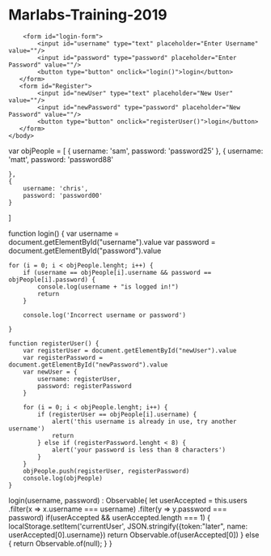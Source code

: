 # Marlabs-Training-2019
<!DOCTYPE html>
<html>
    <head>
    <meta charset="UTF-8">
    <meta http-equiv="X-UA-Compatible" content="chrome">
    <meta name="viewport" content="width=device-width, initial-scale=1">
    <title>Login Form</title>
    <script src="scripts.js"></script>
    </head>
    <body>
    
        <form id="login-form"> 
            <input id="username" type="text" placeholder="Enter Username" value=""/>
            <input id="password" type="password" placeholder="Enter Password" value=""/>
            <button type="button" onclick="login()">login</button>
       </form>
       <form id="Register"> 
            <input id="newUser" type="text" placeholder="New User" value=""/>
            <input id="newPassword" type="password" placeholder="New Password" value=""/>
            <button type="button" onclick="registerUser()">login</button>
       </form> 
    </body>
</html>
var objPeople = [
    {
        username: 'sam',
        password: 'password25'
    },
    {
        username: 'matt',
        password: 'password88'

    },
    {
        username: 'chris',
        password: 'password00'
    }
]

function login() {
    var username = document.getElementById("username").value
    var password = document.getElementById("password").value


    for (i = 0; i < objPeople.lenght; i++) {
        if (username == objPeople[i].username && password == objPeople[i].password) {
            console.log(username + "is logged in!")
            return
        }

        console.log('Incorrect username or password')

    }

    function registerUser() {
        var registerUser = document.getElementById("newUser").value
        var registerPassword = document.getElementById("newPassword").value
        var newUser = {
            username: registerUser,
            password: registerPassword
        }

        for (i = 0; i < objPeople.lenght; i++) {
            if (registerUser == objPeople[i].username) {
                alert('this username is already in use, try another username')
                return
            } else if (registerPassword.lenght < 8) {
                alert('your password is less than 8 characters')
            }
        }
        objPeople.push(registerUser, registerPassword)
        console.log(objPeople)
    }
login(username, password) : Observable<User>{
    let userAccepted = this.users
    .filter(x => x.username === username)
    .filter(y => y.password === password)
    if(userAccepted && userAccepted.length === 1) {
        localStorage.setItem('currentUser', JSON.stringify({token:"later", name: userAccepted[0].username})
        return Observable.of(userAccepted[0])
    }
    else {
        return Observable.of(null);
    }
}
